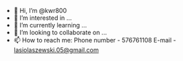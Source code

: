- 👋 Hi, I’m @kwr800
- 👀 I’m interested in ...
- 🌱 I’m currently learning ...
- 💞️ I’m looking to collaborate on ...
- 📫 How to reach me: Phone number - 576761108 E-mail - lasiolaszewski.05@gmail.com

<!---
kwr800/kwr800 is a ✨ special ✨ repository because its `README.md` (this file) appears on your GitHub profile.
You can click the Preview link to take a look at your changes.
--->
